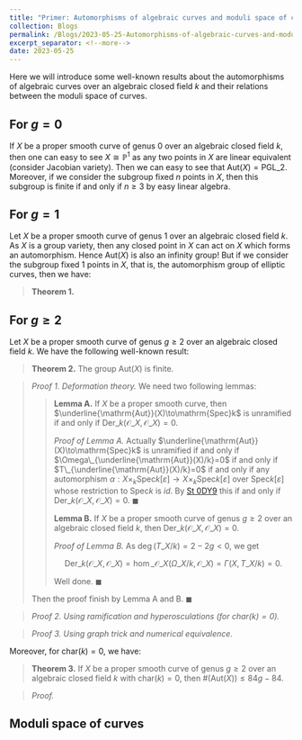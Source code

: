 ```yaml
---
title: "Primer: Automorphisms of algebraic curves and moduli space of curves"
collection: Blogs
permalink: /Blogs/2023-05-25-Automorphisms-of-algebraic-curves-and-moduli-space-of-curves
excerpt_separator: <!--more-->
date: 2023-05-25
---
```

Here we will introduce some well-known results about the automorphisms of algebraic curves over an algebraic closed field $k$ and their relations between the moduli space of curves.
<!--more-->

## For $g=0$
If $X$ be a proper smooth curve of genus $0$ over an algebraic closed field $k$, then one can easy to see $X\cong\mathbb{P}^1$ as any two points in $X$ are linear equivalent (consider Jacobian variety). Then we can easy to see that $\mathrm{Aut}(X)=\mathrm{PGL}\_2$. Moreover, if we consider the subgroup fixed $n$ points in $X$, then this subgroup is finite if and only if $n\geq 3$ by easy linear algebra.

## For $g=1$
Let $X$ be a proper smooth curve of genus $1$ over an algebraic closed field $k$. As $X$ is a group variety, then any closed point in $X$ can act on $X$ which forms an automorphism. Hence $\mathrm{Aut}(X)$ is also an infinity group! But if we consider the subgroup fixed $1$ points in $X$, that is, the automorphism group of elliptic curves, then we have:

> **Theorem 1.**

## For $g\geq 2$
Let $X$ be a proper smooth curve of genus $g\geq 2$ over an algebraic closed field $k$. We have the following well-known result:

> **Theorem 2.** The group $\mathrm{Aut}(X)$ is finite.

> *Proof 1. Deformation theory.* We need two following lemmas:
>
>> **Lemma A.** If $X$ be a proper smooth curve, then $\underline{\mathrm{Aut}}(X)\to\mathrm{Spec}k$ is unramified if and only if $\mathrm{Der}\_k(\mathscr{O}\_X,\mathscr{O}\_X)=0$.
>> 
>> *Proof of Lemma A.* Actually $\underline{\mathrm{Aut}}(X)\to\mathrm{Spec}k$ is unramified if and only if $\Omega\_{\underline{\mathrm{Aut}}(X)/k}=0$ if and only if $T\_{\underline{\mathrm{Aut}}(X)/k}=0$ if and only if any automorphism $\alpha:X\times_k\mathrm{Spec}k[\varepsilon]\to X\times_k\mathrm{Spec}k[\varepsilon]$ over $\mathrm{Spec}k[\varepsilon]$ whose restriction to $\mathrm{Spec}k$ is $id$. By [St 0DY9](https://stacks.math.columbia.edu/tag/0DY9) this if and only if $\mathrm{Der}\_k(\mathscr{O}\_X,\mathscr{O}\_X)=0$. $\blacksquare$
>>
>> **Lemma B.** If $X$ be a proper smooth curve of genus $g\geq 2$ over an algebraic closed field $k$, then $\mathrm{Der}\_k(\mathscr{O}\_X,\mathscr{O}\_X)=0$.
>> 
>> *Proof of Lemma B.* As $\deg (T\_{X/k})=2-2g<0$, we get 
>> 
>> $$
>> \mathrm{Der}\_k(\mathscr{O}\_X,\mathscr{O}\_X)=\hom\_{\mathscr{O}\_X}(\Omega\_{X/k},\mathscr{O}\_X)=\Gamma(X,T\_{X/k})=0.
>> $$
>> 
>> Well done. $\blacksquare$
>
> Then the proof finish by Lemma A and B. $\blacksquare$

> *Proof 2. Using ramification and hyperosculations (for $\mathrm{char}(k)=0$).*

> *Proof 3. Using graph trick and numerical equivalence.*

Moreover, for $\mathrm{char}(k)=0$, we have:

> **Theorem 3.** If $X$ be a proper smooth curve of genus $g\geq 2$ over an algebraic closed field $k$ with $\mathrm{char}(k)=0$, then $\#(\mathrm{Aut}(X))\leq 84g − 84$.

> *Proof.*

## Moduli space of curves
